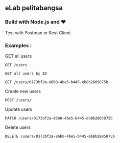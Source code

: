 ## eLab pelitabangsa

### Build with Node.js and ❤️

Test with Postman or Rest Client

### Examples : 

GET all users

```
GET /users

GET all users by ID
```

`GET /users/0173bf2a-86b0-4be5-b445-eb8b2805875b`

Create new users

`POST /users/`

Update users

`PATCH /users/0173bf2a-86b0-4be5-b445-eb8b2805875b`

Delete users

`DELETE /users/0173bf2a-86b0-4be5-b445-eb8b2805875b`